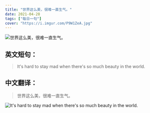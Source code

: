 ```yaml
---
title: "世界这么美，很难一直生气。"
date: 2021-04-28
tags: ["每日一句"]
cover: "https://i.imgur.com/P9W1ZeA.jpg"
---
```


![世界这么美，很难一直生气。](https://i.imgur.com/haCRPPK.jpg)

## 英文短句：
> It's hard to stay mad when there's so much beauty in the world.

<!--more-->

## 中文翻译：
> 世界这么美，很难一直生气。

![It's hard to stay mad when there's so much beauty in the world.](https://i.imgur.com/gADUh0b.jpg)

